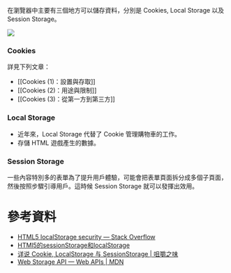 在瀏覽器中主要有三個地方可以儲存資料，分別是 Cookies, Local Storage 以及 Session Storage。

![](<https://raw.githubusercontent.com/Jamison-Chen/KM-software/master/img/cookie_localstorage_session.png>)

### Cookies

詳見下列文章：

- [[Cookies (1)：設置與存取]]
- [[Cookies (2)：用途與限制]]
- [[Cookies (3)：從第一方到第三方]]

### Local Storage

-   近年來，Local Storage 代替了 Cookie 管理購物車的工作。
-   存儲 HTML 遊戲產生的數據。

### Session Storage

一些內容特別多的表單為了提升用戶體驗，可能會把表單頁面拆分成多個子頁面，然後按照步驟引導用戶。這時候 Session Storage 就可以發揮出效用。

# 參考資料

-  [HTML5 localStorage security — Stack Overflow](https://stackoverflow.com/questions/3718349/html5-localstorage-security)
-  [HTMl5的sessionStorage和localStorage](https://www.cnblogs.com/yuzhongwusan/archive/2011/12/19/2293347.html)
-  [详说 Cookie, LocalStorage 与 SessionStorage | 咀嚼之味](https://jerryzou.com/posts/cookie-and-web-storage/)
- [Web Storage API — Web APIs | MDN](https://developer.mozilla.org/en-US/docs/Web/API/Web_Storage_API)
